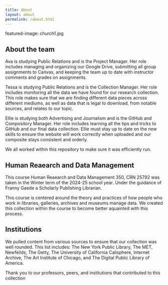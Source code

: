 ```yaml
---
title: About
layout: about
permalink: /about.html
---
```

featured-image: church1.jpg

## About the team

Ava is studying Public Relations and is the Project Manager. Her role includes managing and organizing our Google Drive, submitting all group assignments to Canvas, and keeping the team up to date with instructor comments and grades on assignments.

Tessa is studying Public Relations and is the Collection Manager. Her role includes monitoring all the data we have found for our research collection. This role makes sure that we are finding different data pieces across different mediums, as well as data that is legal to download, from notable sources, and relates to our topic.

Ellie is studying both Advertising and Journalism and is the GitHub and Compository Manager. Her role includes learning all the tips and tricks to GitHub and our final data collection. Ellie must stay up to date on the new skills to ensure the website will work correctly when uploaded and our composite stays consistent and orderly.

We all worked within this repository to make sure it was efficiently run.

## Human Reaearch and Data Management

This course Human Reaearch and Data Management 350, CRN 25792 was taken in the Winter term of the 2024-25 school year. Under the guidance of Franny Gaede a Scholarly Publishing Librarian.

This course is centered around the theory and practices of how people who work in libraries, galleries, archives and museums manage data. We created this collection within the course to become better aquainted with this process.

## Institutions
We pulled content from various sources to ensure that our collection was well rounded. This list includes: The New York Public Library, The MET, Newfeilds, The Getty, The University of California Calisphere, Internet Archive, The Art Institute of Chicago, and The Digital Public Library of America.

Thank you to our professors, peers, and institutions that contributed to this collection
